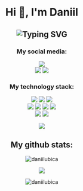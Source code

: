 <h1 align="center"> Hi 👋, I'm Daniil</h1>
<h2 align="center" href="https://git.io/typing-svg"><img src="https://readme-typing-svg.herokuapp.com?font=Fira+Code&pause=1000&color=F74949&center=true&vCenter=true&width=435&lines=Back-end+developer;++and+MSTU+%22STANKIN%22+student" alt="Typing SVG" /></h2>

<h3 align="center"> My social media: </h3>
<p align="center">
<a href="https://github.com/DaniilUbica"> <img src="https://img.shields.io/github/followers/DaniilUbica?label=follow&logo=github&style=for-the-badge&labelColor=black"></a>
<br> <a href="https://vk.com/daniil_ubica"><img src="https://img.shields.io/badge/VKontakte-%232E87FB.svg?&style=for-the-badge&logo=vk&logoColor=white&link=https://vk.com/self.fishkid"></a>
<a href="https://t.me/daniil_ubica"> <img src="https://img.shields.io/static/v1?style=for-the-badge&logo=telegram&label=Telegram&message=ampheee&color=blue&labelColor=black"></a>

<h3 align="center">
My technology stack:</h3>
<p align="center">
<img src = "https://img.shields.io/badge/c-%2300599C.svg?style=for-the-badge&logo=c&logoColor=white">
<img src = "https://img.shields.io/badge/c++-%2300599C.svg?style=for-the-badge&logo=c%2B%2B&logoColor=white">
<img src = "https://img.shields.io/badge/rust-%23000000.svg?style=for-the-badge&logo=rust&logoColor=white">
<br>
<img src = "https://img.shields.io/badge/Qt-%23217346.svg?style=for-the-badge&logo=Qt&logoColor=white">
<img src = "https://img.shields.io/badge/html5-%23E34F26.svg?style=for-the-badge&logo=html5&logoColor=white">
<img src = "https://img.shields.io/badge/css3-%231572B6.svg?style=for-the-badge&logo=css3&logoColor=white">
<img src = "https://img.shields.io/badge/git-%23F05033.svg?style=for-the-badge&logo=git&logoColor=white">
<br>
<img src = "https://img.shields.io/badge/mysql-%2300f.svg?style=for-the-badge&logo=mysql&logoColor=white">
<img src = "https://img.shields.io/badge/sqlite-%2307405e.svg?style=for-the-badge&logo=sqlite&logoColor=white">
</p>

<p align="center"> <img src = "https://www.codewars.com/users/Daniil Ubica/badges/large"> </p>

<h2 align="center"> My github stats: </h2>

<p align="center"> <img align="center" src="https://github-readme-stats-sigma-five.vercel.app/api/top-langs?username=daniilubica&show_icons=true&theme=gruvbox&title_color=d29393&text_color=b8b8b8&bg_color=262626&locale=en&layout=compact" alt="daniilubica" /></p>

<p align="center"> <img align="center" src="https://github-readme-stats-sigma-five.vercel.app/api?username=daniilubica&show_icons=true&theme=gruvbox&title_color=d29393&text_color=b8b8b8&bg_color=262626&locale=en" /></p>

<p align="center"> <img src="https://komarev.com/ghpvc/?username=daniilubica&label=Profile%20views&color=750085&style=flat-square" alt="daniilubica" /> </p>
